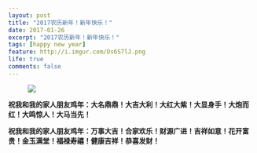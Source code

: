 ```yaml
---
layout: post
title: "2017农历新年！新年快乐！"
date: 2017-01-26
excerpt: "2017农历新年！新年快乐！"
tags: [happy new year]
feature: http://i.imgur.com/Ds6S7lJ.png
life: true
comments: false
---
```

<figure>
	<a href="{{ site.staticUrl }}/image/jpg/newyear.jpg"><img src="{{ site.staticUrl }}/image/jpg/newyear.jpg"></a>
</figure>

__祝我和我的家人朋友鸡年：大名鼎鼎！大吉大利！大红大紫！大显身手！大炮而红！大鸣惊人！大马当先！__

__祝我和我的家人朋友鸡年：万事大吉！合家欢乐！财源广进！吉祥如意！花开富贵！金玉满堂！福禄寿禧！健康吉祥！恭喜发财！__

